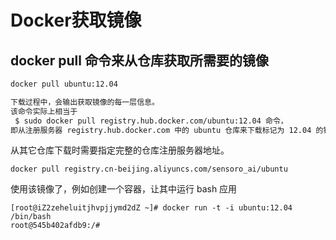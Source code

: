 # Docker获取镜像

## docker pull 命令来从仓库获取所需要的镜像
```bash
docker pull ubuntu:12.04

下载过程中，会输出获取镜像的每一层信息。
该命令实际上相当于
 $ sudo docker pull registry.hub.docker.com/ubuntu:12.04 命令，
即从注册服务器 registry.hub.docker.com 中的 ubuntu 仓库来下载标记为 12.04 的镜像
```


从其它仓库下载时需要指定完整的仓库注册服务器地址。
```
docker pull registry.cn-beijing.aliyuncs.com/sensoro_ai/ubuntu
```


使用该镜像了，例如创建一个容器，让其中运行 bash 应用
```
[root@iZ2zeheluitjhvpjjymd2dZ ~]# docker run -t -i ubuntu:12.04 /bin/bash
root@545b402afdb9:/# 
```